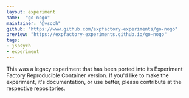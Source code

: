 ```yaml
---
layout: experiment
name:  "go-nogo"
maintainer: "@vsoch"
github: "https://www.github.com/expfactory-experiments/go-nogo"
preview: "https://expfactory-experiments.github.io/go-nogo"
tags:
- jspsych
- experiment
---
```


This was a legacy experiment that has been ported into its Experiment Factory Reproducible Container version. If you'd like to make the experiment, it's documentation, or use better, please contribute at the respective repositories.

